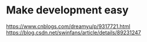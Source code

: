 # Make development easy

https://www.cnblogs.com/dreamyu/p/9317721.html
https://blog.csdn.net/swinfans/article/details/89231247
